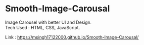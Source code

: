 # Smooth-Image-Carousal
Image Carousel with better UI and Design.
<br/>
Tech Used : HTML, CSS, JavaScript.

Link : https://msingh17122000.github.io/Smooth-Image-Carousal/
